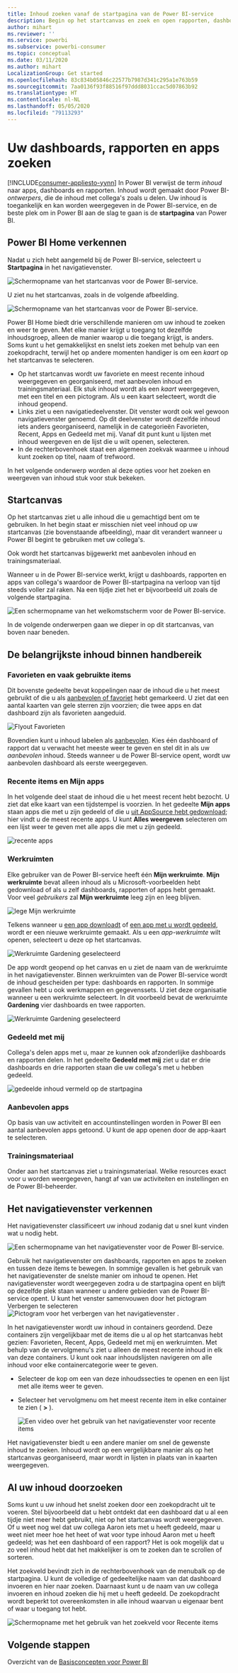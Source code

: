 ```yaml
---
title: Inhoud zoeken vanaf de startpagina van de Power BI-service
description: Begin op het startcanvas en zoek en open rapporten, dashboards en apps.
author: mihart
ms.reviewer: ''
ms.service: powerbi
ms.subservice: powerbi-consumer
ms.topic: conceptual
ms.date: 03/11/2020
ms.author: mihart
LocalizationGroup: Get started
ms.openlocfilehash: 83c834b05846c22577b7987d341c295a1e763b59
ms.sourcegitcommit: 7aa0136f93f88516f97ddd8031ccac5d07863b92
ms.translationtype: HT
ms.contentlocale: nl-NL
ms.lasthandoff: 05/05/2020
ms.locfileid: "79113293"
---
```

# <a name="find-your-dashboards-reports-and-apps"></a>Uw dashboards, rapporten en apps zoeken

[!INCLUDE[consumer-appliesto-yynn](../includes/consumer-appliesto-yynn.md)]
In Power BI verwijst de term *inhoud* naar apps, dashboards en rapporten. Inhoud wordt gemaakt door Power BI-*ontwerpers*, die de inhoud met collega's zoals u delen. Uw inhoud is toegankelijk en kan worden weergegeven in de Power BI-service, en de beste plek om in Power BI aan de slag te gaan is de **startpagina** van Power BI.

## <a name="explore-power-bi-home"></a>Power BI Home verkennen
Nadat u zich hebt aangemeld bij de Power BI-service, selecteert u **Startpagina** in het navigatievenster. 

![Schermopname van het startcanvas voor de Power BI-service.](media/end-user-home/power-bi-home-menu.png)


U ziet nu het startcanvas, zoals in de volgende afbeelding.
 
![Schermopname van het startcanvas voor de Power BI-service.](media/end-user-home/power-bi-home.png)

Power BI Home biedt drie verschillende manieren om uw inhoud te zoeken en weer te geven. Met elke manier krijgt u toegang tot dezelfde inhoudsgroep, alleen de manier waarop u die toegang krijgt, is anders. Soms kunt u het gemakkelijkst en snelst iets zoeken met behulp van een zoekopdracht, terwijl het op andere momenten handiger is om een *kaart* op het startcanvas te selecteren.

- Op het startcanvas wordt uw favoriete en meest recente inhoud weergegeven en georganiseerd, met aanbevolen inhoud en trainingsmateriaal. Elk stuk inhoud wordt als een *kaart* weergegeven, met een titel en een pictogram. Als u een kaart selecteert, wordt die inhoud geopend.
- Links ziet u een navigatiedeelvenster. Dit venster wordt ook wel gewoon navigatievenster genoemd. Op dit deelvenster wordt dezelfde inhoud iets anders georganiseerd, namelijk in de categorieën Favorieten, Recent, Apps en Gedeeld met mij. Vanaf dit punt kunt u lijsten met inhoud weergeven en de lijst die u wilt openen, selecteren.
- In de rechterbovenhoek staat een algemeen zoekvak waarmee u inhoud kunt zoeken op titel, naam of trefwoord.

In het volgende onderwerp worden al deze opties voor het zoeken en weergeven van inhoud stuk voor stuk bekeken.

## <a name="home-canvas"></a>Startcanvas
Op het startcanvas ziet u alle inhoud die u gemachtigd bent om te gebruiken. In het begin staat er misschien niet veel inhoud op uw startcanvas (zie bovenstaande afbeelding), maar dit verandert wanneer u Power BI begint te gebruiken met uw collega's.

Ook wordt het startcanvas bijgewerkt met aanbevolen inhoud en trainingsmateriaal. 
 
Wanneer u in de Power BI-service werkt, krijgt u dashboards, rapporten en apps van collega's waardoor de Power BI-startpagina na verloop van tijd steeds voller zal raken. Na een tijdje ziet het er bijvoorbeeld uit zoals de volgende startpagina.

![Een schermopname van het welkomstscherm voor de Power BI-service.](media/end-user-home/power-bi-home-oldest.png)

 
In de volgende onderwerpen gaan we dieper in op dit startcanvas, van boven naar beneden.

## <a name="most-important-content-at-your-fingertips"></a>De belangrijkste inhoud binnen handbereik

### <a name="favorites-and-frequents"></a>Favorieten en vaak gebruikte items
Dit bovenste gedeelte bevat koppelingen naar de inhoud die u het meest gebruikt of die u als [aanbevolen of favoriet](end-user-favorite.md) hebt gemarkeerd. U ziet dat een aantal kaarten van gele sterren zijn voorzien; die twee apps en dat dashboard zijn als favorieten aangeduid. 

![Flyout Favorieten](./media/end-user-home/power-bi-favorites-frequents.png)

Bovendien kunt u inhoud labelen als [aanbevolen](end-user-featured.md). Kies één dashboard of rapport dat u verwacht het meeste weer te geven en stel dit in als uw *aanbevolen* inhoud. Steeds wanneer u de Power BI-service opent, wordt uw aanbevolen dashboard als eerste weergegeven. 


### <a name="recents-and-my-apps"></a>Recente items en Mijn apps
In het volgende deel staat de inhoud die u het meest recent hebt bezocht. U ziet dat elke kaart van een tijdstempel is voorzien. In het gedeelte **Mijn apps** staan apps die met u zijn gedeeld of die u [uit AppSource hebt gedownload](end-user-apps.md); hier vindt u de meest recente apps. U kunt **Alles weergeven** selecteren om een lijst weer te geven met alle apps die met u zijn gedeeld.

![recente apps](./media/end-user-home/power-bi-recent-apps.png)


### <a name="workspaces"></a>Werkruimten
Elke gebruiker van de Power BI-service heeft één **Mijn werkruimte**. **Mijn werkruimte** bevat alleen inhoud als u Microsoft-voorbeelden hebt gedownload of als u zelf dashboards, rapporten of apps hebt gemaakt. Voor veel *gebruikers* zal **Mijn werkruimte** leeg zijn en leeg blijven.  

![lege Mijn werkruimte](./media/end-user-home/power-bi-empty-workspace.png)

Telkens wanneer u [een app downloadt](end-user-app-marketing.md) of [een app met u wordt gedeeld](end-user-apps.md), wordt er een nieuwe werkruimte gemaakt.  Als u een *app-werkruimte* wilt openen, selecteert u deze op het startcanvas. 

![Werkruimte Gardening geselecteerd](./media/end-user-home/power-bi-workspace-section.png)

De app wordt geopend op het canvas en u ziet de naam van de werkruimte in het navigatievenster. Binnen werkruimten van de Power BI-service wordt de inhoud gescheiden per type: dashboards en rapporten. In sommige gevallen hebt u ook werkmappen en gegevenssets. U ziet deze organisatie wanneer u een werkruimte selecteert. In dit voorbeeld bevat de werkruimte **Gardening** vier dashboards en twee rapporten.

![Werkruimte Gardening geselecteerd](./media/end-user-home/power-bi-search-workspace.png)

### <a name="shared-with-me"></a>Gedeeld met mij
Collega's delen apps met u, maar ze kunnen ook afzonderlijke dashboards en rapporten delen. In het gedeelte **Gedeeld met mij** ziet u dat er drie dashboards en drie rapporten staan die uw collega's met u hebben gedeeld.

![gedeelde inhoud vermeld op de startpagina](./media/end-user-home/power-bi-shared.png)

### <a name="recommended-apps"></a>Aanbevolen apps
Op basis van uw activiteit en accountinstellingen worden in Power BI een aantal aanbevolen apps getoond. U kunt de app openen door de app-kaart te selecteren.
 
### <a name="learning-resources"></a>Trainingsmateriaal
Onder aan het startcanvas ziet u trainingsmateriaal. Welke resources exact voor u worden weergegeven, hangt af van uw activiteiten en instellingen en de Power BI-beheerder. 
 
## <a name="explore-the-nav-pane"></a>Het navigatievenster verkennen

Het navigatievenster classificeert uw inhoud zodanig dat u snel kunt vinden wat u nodig hebt.  

![Een schermopname van het navigatievenster voor de Power BI-service.](media/end-user-home/power-bi-nav.png)


Gebruik het navigatievenster om dashboards, rapporten en apps te zoeken en tussen deze items te bewegen. In sommige gevallen is het gebruik van het navigatievenster de snelste manier om inhoud te openen. Het navigatievenster wordt weergegeven zodra u de startpagina opent en blijft op dezelfde plek staan wanneer u andere gebieden van de Power BI-service opent. U kunt het venster samenvouwen door het pictogram Verbergen te selecteren ![Pictogram voor het verbergen van het navigatievenster](media/end-user-home/power-bi-hide.png) .
  
In het navigatievenster wordt uw inhoud in containers geordend. Deze containers zijn vergelijkbaar met de items die u al op het startcanvas hebt gezien: Favorieten, Recent, Apps, Gedeeld met mij en werkruimten. Met behulp van de vervolgmenu's ziet u alleen de meest recente inhoud in elk van deze containers. U kunt ook naar inhoudslijsten navigeren om alle inhoud voor elke containercategorie weer te geven.
 
- Selecteer de kop om een van deze inhoudssecties te openen en een lijst met alle items weer te geven.
- Selecteer het vervolgmenu om het meest recente item in elke container te zien ( **>** ).

    ![Een video over het gebruik van het navigatievenster voor recente items](media/end-user-home/power-bi-nav-bar.gif)

 
Het navigatievenster biedt u een andere manier om snel de gewenste inhoud te zoeken. Inhoud wordt op een vergelijkbare manier als op het startcanvas georganiseerd, maar wordt in lijsten in plaats van in kaarten weergegeven. 

## <a name="search-all-of-your-content"></a>Al uw inhoud doorzoeken
Soms kunt u uw inhoud het snelst zoeken door een zoekopdracht uit te voeren. Stel bijvoorbeeld dat u hebt ontdekt dat een dashboard dat u al een tijdje niet meer hebt gebruikt, niet op het startcanvas wordt weergegeven. Of u weet nog wel dat uw collega Aaron iets met u heeft gedeeld, maar u weet niet meer hoe het heet of wat voor type inhoud Aaron met u heeft gedeeld; was het een dashboard of een rapport? Het is ook mogelijk dat u zo veel inhoud hebt dat het makkelijker is om te zoeken dan te scrollen of sorteren. 
 
Het zoekveld bevindt zich in de rechterbovenhoek van de menubalk op de startpagina. U kunt de volledige of gedeeltelijke naam van dat dashboard invoeren en hier naar zoeken. Daarnaast kunt u de naam van uw collega invoeren en inhoud zoeken die hij met u heeft gedeeld. De zoekopdracht wordt beperkt tot overeenkomsten in alle inhoud waarvan u eigenaar bent of waar u toegang tot hebt.

![Schermopname met het gebruik van het zoekveld voor Recente items](media/end-user-home/power-bi-search-field.png)

## <a name="next-steps"></a>Volgende stappen
Overzicht van de [Basisconcepten voor Power BI](end-user-basic-concepts.md)
